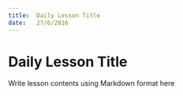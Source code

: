 ```yaml
---
title:  Daily Lesson Title
date:   27/6/2016
---
```


# Daily Lesson Title

Write lesson contents using Markdown format here